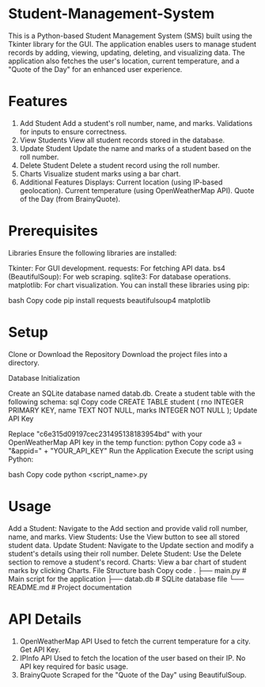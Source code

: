 # Student-Management-System
This is a Python-based Student Management System (SMS) built using the Tkinter library for the GUI. The application enables users to manage student records by adding, viewing, updating, deleting, and visualizing data. The application also fetches the user's location, current temperature, and a "Quote of the Day" for an enhanced user experience.

# Features
1. Add Student
Add a student's roll number, name, and marks.
Validations for inputs to ensure correctness.
2. View Students
View all student records stored in the database.
3. Update Student
Update the name and marks of a student based on the roll number.
4. Delete Student
Delete a student record using the roll number.
5. Charts
Visualize student marks using a bar chart.
6. Additional Features
Displays:
Current location (using IP-based geolocation).
Current temperature (using OpenWeatherMap API).
Quote of the Day (from BrainyQuote).

# Prerequisites
Libraries
Ensure the following libraries are installed:

Tkinter: For GUI development.
requests: For fetching API data.
bs4 (BeautifulSoup): For web scraping.
sqlite3: For database operations.
matplotlib: For chart visualization.
You can install these libraries using pip:

bash
Copy code
pip install requests beautifulsoup4 matplotlib

# Setup
Clone or Download the Repository
Download the project files into a directory.

Database Initialization

Create an SQLite database named datab.db.
Create a student table with the following schema:
sql
Copy code
CREATE TABLE student (
    rno INTEGER PRIMARY KEY,
    name TEXT NOT NULL,
    marks INTEGER NOT NULL
);
Update API Key

Replace "c6e315d09197cec231495138183954bd" with your OpenWeatherMap API key in the temp function:
python
Copy code
a3 = "&appid=" + "YOUR_API_KEY"
Run the Application
Execute the script using Python:

bash
Copy code
python <script_name>.py

# Usage
Add a Student: Navigate to the Add section and provide valid roll number, name, and marks.
View Students: Use the View button to see all stored student data.
Update Student: Navigate to the Update section and modify a student's details using their roll number.
Delete Student: Use the Delete section to remove a student's record.
Charts: View a bar chart of student marks by clicking Charts.
File Structure
bash
Copy code
.
├── main.py              # Main script for the application
├── datab.db             # SQLite database file
└── README.md            # Project documentation

# API Details
1. OpenWeatherMap API
Used to fetch the current temperature for a city.
Get API Key.
2. IPInfo API
Used to fetch the location of the user based on their IP.
No API key required for basic usage.
3. BrainyQuote
Scraped for the "Quote of the Day" using BeautifulSoup.
